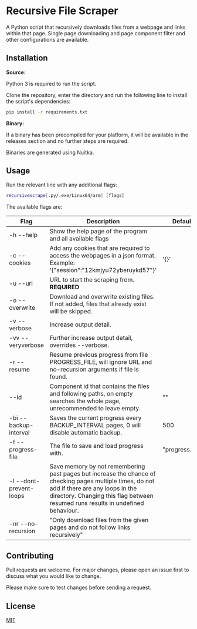 # Recursive File Scraper

A Python script that recursively downloads files from a webpage and links within that page.
Single page downloading and page component filter and other configurations are available.

## Installation

**Source:**

Python 3 is required to run the script.

Clone the repository, enter the directory and run the following line to install the script's dependencies:
```bash
pip install -r requirements.txt
```

**Binary:**

If a binary has been precompiled for your platform, it will be available in the releases section and no further steps are required.

Binaries are generated using Nuitka.

## Usage
Run the relevant line with any additional flags:
```bash
recursivescrape[.py/.exe/Linux64/arm] [flags]
```

The available flags are:

|Flag|Description|Default|
|---|---|---|
|-h --help|Show the help page of the program and all available flags|
|-c --cookies|Add any cookies that are required to access the webpages in a json format. Example: '{"session":"12kmjyu72yberuykd57"}'|'{}'|
|-u --url|URL to start the scraping from. **REQUIRED**||
|-o --overwrite|Download and overwrite existing files. If not added, files that already exist will be skipped.||
|-v --verbose|Increase output detail.||
|-vv --veryverbose|Further increase output detail, overrides --verbose.||
|-r --resume|Resume previous progress from file PROGRESS_FILE, will ignore URL and no-recursion arguments if file is found.||
|--id|Component id that contains the files and following paths, on empty searches the whole page, unrecommended to leave empty.|""|
|-bi --backup-interval|Saves the current progress every BACKUP_INTERVAL pages, 0 will disable automatic backup.|500|
|-f --progress-file|The file to save and load progress with.|"progress.dat"|
|-l --dont-prevent-loops|Save memory by not remembering past pages but increase the chance of checking pages multiple times, do not add if there are any loops in the directory. Changing this flag between resumed runs results in undefined behaviour.||
|-nr --no-recursion|"Only download files from the given pages and do not follow links recursively"||



## Contributing
Pull requests are welcome. For major changes, please open an issue first to discuss what you would like to change.

Please make sure to test changes before sending a request.

## License
[MIT](https://choosealicense.com/licenses/mit/)
